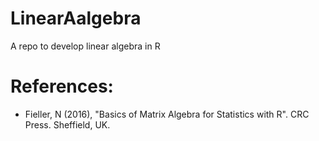 # LinearAalgebra
A repo to develop linear algebra in R

# References:
- Fieller, N (2016), "Basics of Matrix Algebra for Statistics with R". CRC Press. Sheffield, UK.
